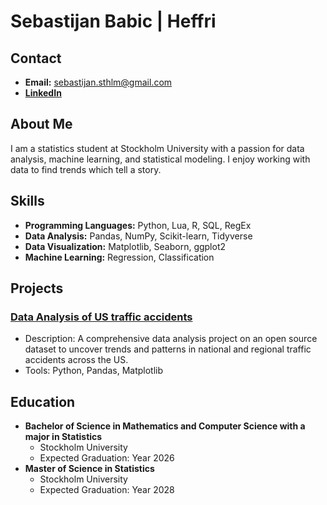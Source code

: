 # Sebastijan Babic | Heffri
## Contact

- **Email:** sebastijan.sthlm@gmail.com
- **[LinkedIn](https://www.linkedin.com/in/sebastijanbabic/)**


## About Me

I am a statistics student at Stockholm University with a passion for data analysis, machine learning, and statistical modeling. I enjoy working with data to find trends which tell a story. 

## Skills

- **Programming Languages:** Python, Lua, R, SQL, RegEx
- **Data Analysis:** Pandas, NumPy, Scikit-learn, Tidyverse
- **Data Visualization:** Matplotlib, Seaborn, ggplot2
- **Machine Learning:** Regression, Classification

## Projects

### [Data Analysis of US traffic accidents](https://github.com/MrHEFF/su-mt4007/tree/main/PROJECT)

- Description: A comprehensive data analysis project on an open source dataset to uncover trends and patterns in national and regional traffic accidents across the US.
- Tools: Python, Pandas, Matplotlib


## Education

- **Bachelor of Science in Mathematics and Computer Science with a major in Statistics**
  - Stockholm University
  - Expected Graduation: Year 2026
- **Master of Science in Statistics**
  - Stockholm University
  - Expected Graduation: Year 2028
